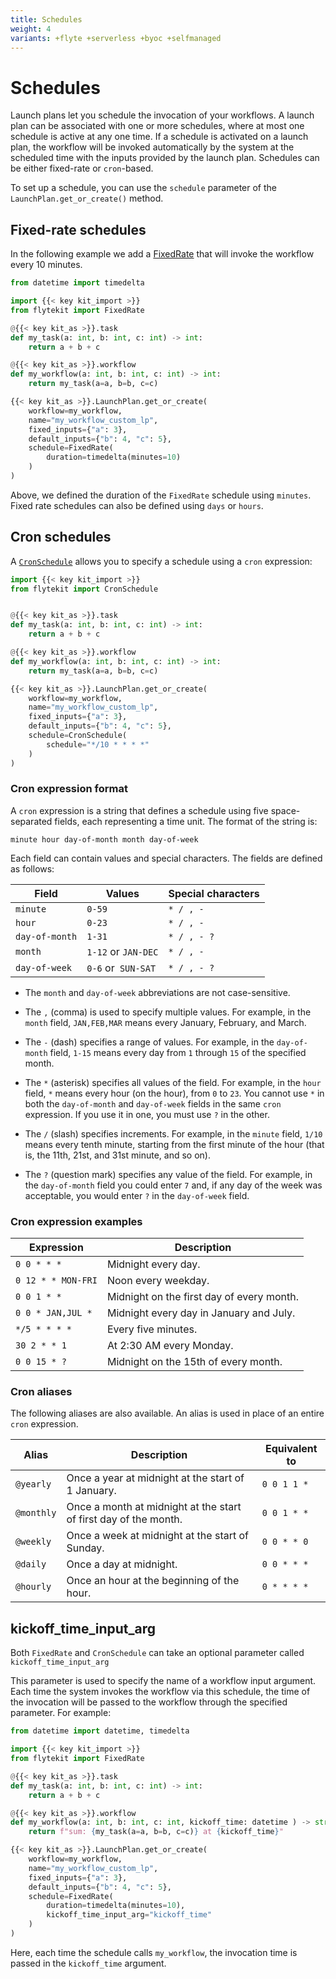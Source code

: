 ```yaml
---
title: Schedules
weight: 4
variants: +flyte +serverless +byoc +selfmanaged
---
```


# Schedules

Launch plans let you schedule the invocation of your workflows.
A launch plan can be associated with one or more schedules, where at most one schedule is active at any one time.
If a schedule is activated on a launch plan, the workflow will be invoked automatically by the system at the scheduled time with the inputs provided by the launch plan. Schedules can be either fixed-rate or `cron`-based.

To set up a schedule, you can use the `schedule` parameter of the `LaunchPlan.get_or_create()` method.

## Fixed-rate schedules

In the following example we add a [FixedRate](../../../api-reference/flytekit-sdk/packages/flytekit.core.schedule#flytekitcoreschedulefixedrate) that will invoke the workflow every 10 minutes.

```python
from datetime import timedelta

import {{< key kit_import >}}
from flytekit import FixedRate

@{{< key kit_as >}}.task
def my_task(a: int, b: int, c: int) -> int:
    return a + b + c

@{{< key kit_as >}}.workflow
def my_workflow(a: int, b: int, c: int) -> int:
    return my_task(a=a, b=b, c=c)

{{< key kit_as >}}.LaunchPlan.get_or_create(
    workflow=my_workflow,
    name="my_workflow_custom_lp",
    fixed_inputs={"a": 3},
    default_inputs={"b": 4, "c": 5},
    schedule=FixedRate(
        duration=timedelta(minutes=10)
    )
)
```
Above, we defined the duration of the `FixedRate` schedule using `minutes`.
Fixed rate schedules can also be defined using `days` or `hours`.

## Cron schedules

A [`CronSchedule`](../../../api-reference/flytekit-sdk/packages/flytekit.core.schedule#flytekitcoreschedulecronschedule) allows you to specify a schedule using a `cron` expression:

```python
import {{< key kit_import >}}
from flytekit import CronSchedule


@{{< key kit_as >}}.task
def my_task(a: int, b: int, c: int) -> int:
    return a + b + c

@{{< key kit_as >}}.workflow
def my_workflow(a: int, b: int, c: int) -> int:
    return my_task(a=a, b=b, c=c)

{{< key kit_as >}}.LaunchPlan.get_or_create(
    workflow=my_workflow,
    name="my_workflow_custom_lp",
    fixed_inputs={"a": 3},
    default_inputs={"b": 4, "c": 5},
    schedule=CronSchedule(
        schedule="*/10 * * * *"
    )
)
```

### Cron expression format

A `cron` expression is a string that defines a schedule using five space-separated fields, each representing a time unit.
The format of the string is:

```
minute hour day-of-month month day-of-week
```

Each field can contain values and special characters.
The fields are defined as follows:

| Field          | Values              | Special characters |
|----------------|---------------------|--------------------|
| `minute`       | `0-59`              | `* / , -`          |
| `hour`         | `0-23`              | `* / , -`          |
| `day-of-month` | `1-31`              | `* / , - ?`        |
| `month`        | `1-12` or `JAN-DEC` | `* / , -`          |
| `day-of-week`  | `0-6` or` SUN-SAT`  | `* / , - ?`        |

* The `month` and `day-of-week` abbreviations are not case-sensitive.

* The `,` (comma) is used to specify multiple values.
For example, in the `month` field, `JAN,FEB,MAR` means every January, February, and March.

* The `-` (dash) specifies a range of values.
For example, in the `day-of-month` field, `1-15` means every day from `1` through `15` of the specified month.

* The `*` (asterisk) specifies all values of the field.
For example, in the `hour` field, `*` means every hour (on the hour), from `0` to `23`.
You cannot use `*` in both the `day-of-month` and `day-of-week` fields in the same `cron` expression.
If you use it in one, you must use `?` in the other.

* The `/` (slash) specifies increments.
For example, in the `minute` field, `1/10` means every tenth minute, starting from the first minute of the hour (that is, the 11th, 21st, and 31st minute, and so on).

* The `?` (question mark) specifies any value of the field.
For example, in the `day-of-month` field you could enter `7` and, if any day of the week was acceptable, you would enter `?` in the `day-of-week` field.

### Cron expression examples

| Expression         | Description                               |
|--------------------|-------------------------------------------|
| `0 0 * * *`        | Midnight every day.                       |
| `0 12 * * MON-FRI` | Noon every weekday.                       |
| `0 0 1 * *`        | Midnight on the first day of every month. |
| `0 0 * JAN,JUL *`  | Midnight every day in January and July.   |
| `*/5 * * * *`      | Every five minutes.                       |
| `30 2 * * 1`       | At 2:30 AM every Monday.                  |
| `0 0 15 * ?`       | Midnight on the 15th of every month.      |

### Cron aliases

The following aliases are also available.
An alias is used in place of an entire `cron` expression.

| Alias      | Description                                                      | Equivalent to   |
|------------|------------------------------------------------------------------|-----------------|
| `@yearly`  | Once a year at midnight at the start of 1 January.               | `0 0 1 1 *`     |
| `@monthly` | Once a month at midnight at the start of first day of the month. | `0 0 1 * *`     |
| `@weekly`  | Once a week at midnight at the start of Sunday.                  | `0 0 * * 0`     |
| `@daily`   | Once a day at midnight.                                          | `0 0 * * *`     |
| `@hourly`  | Once an hour at the beginning of the hour.                       | `0 * * * *`     |

## kickoff_time_input_arg

Both `FixedRate` and `CronSchedule` can take an optional parameter called `kickoff_time_input_arg`

This parameter is used to specify the name of a workflow input argument.
Each time the system invokes the workflow via this schedule, the time of the invocation will be passed to the workflow through the specified parameter.
For example:

```python
from datetime import datetime, timedelta

import {{< key kit_import >}}
from flytekit import FixedRate

@{{< key kit_as >}}.task
def my_task(a: int, b: int, c: int) -> int:
    return a + b + c

@{{< key kit_as >}}.workflow
def my_workflow(a: int, b: int, c: int, kickoff_time: datetime ) -> str:
    return f"sum: {my_task(a=a, b=b, c=c)} at {kickoff_time}"

{{< key kit_as >}}.LaunchPlan.get_or_create(
    workflow=my_workflow,
    name="my_workflow_custom_lp",
    fixed_inputs={"a": 3},
    default_inputs={"b": 4, "c": 5},
    schedule=FixedRate(
        duration=timedelta(minutes=10),
        kickoff_time_input_arg="kickoff_time"
    )
)
```

Here, each time the schedule calls `my_workflow`, the invocation time is passed in the `kickoff_time` argument.
